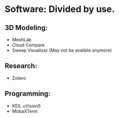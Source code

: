 # Software: Divided by use.

## 3D Modeling:
  - MeshLab
  - Cloud Compare
  - Sweep Visualizer (May not be avalible anymore)
 
 ## Research: 
  - Zotero 

## Programming:
  - KEIL uVision5
  - MobaXTerm
 
